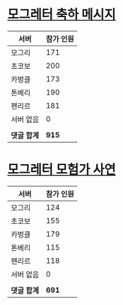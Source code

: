 # [모그레터 축하 메시지](./Event250701_v7_2_10th_moogleletter0.md)

|서버|참가 인원|
|-|-|
|모그리|171|
|초코보|200|
|카벙클|173|
|톤베리|190|
|펜리르|181|
|서버 없음|0|
|||
|**댓글 합계**|**915**|


# [모그레터 모험가 사연](./Event250701_v7_2_10th_moogleletter1.md)

|서버|참가 인원|
|-|-|
|모그리|124|
|초코보|155|
|카벙클|179|
|톤베리|115|
|펜리르|118|
|서버 없음|0|
|||
|**댓글 합계**|**691**|


